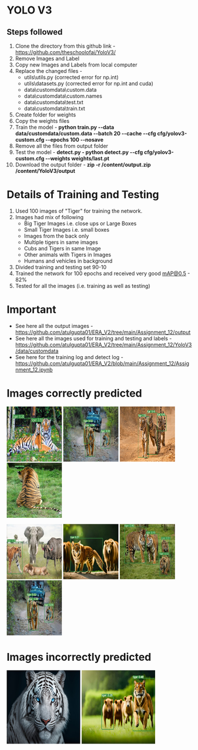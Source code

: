 # YOLO V3

## Steps followed

1. Clone the directory from this github link - https://github.com/theschoolofai/YoloV3/
2. Remove Images and Label
3. Copy new Images and Labels from local computer
4. Replace the changed files -
	- utils\utils.py (corrected error for np.int)
	- utils\datasets.py (corrected error for np.int and cuda)
	- data\customdata\custom.data
	- data\customdata\custom.names
	- data\customdata\test.txt
	- data\customdata\train.txt
5. Create folder for weights
6. Copy the weights files
7. Train the model -
**python train.py --data data/customdata/custom.data --batch 20 --cache --cfg cfg/yolov3-custom.cfg --epochs 100 --nosave**
9. Remove all the files from output folder
10. Test the model - 
**detect.py - python detect.py --cfg cfg/yolov3-custom.cfg --weights weights/last.pt**
12. Download the output folder - **zip -r /content/output.zip /content/YoloV3/output**

# Details of Training and Testing

1. Used 100 images of "Tiger" for training the network.
2. Images had mix of following
   - Big Tiger Images i.e. close ups or Large Boxes
   - Small Tiger Images i.e. small boxes
   - Images from the back only
   - Multiple tigers in same images
   - Cubs and Tigers in same Image
   - Other animals with Tigers in Images
   - Humans and vehicles in background
4. Divided training and testing set 90-10
5. Trained the network for 100 epochs and received very good mAP@0.5 - 82%
6. Tested for all the images (i.e. training as well as testing)

# Important

- See here all the output images - https://github.com/atulgupta01/ERA_V2/tree/main/Assignment_12/output
- See here all the images used for training and testing and labels - https://github.com/atulgupta01/ERA_V2/tree/main/Assignment_12/YoloV3/data/customdata
- See here for the training log and detect log - https://github.com/atulgupta01/ERA_V2/blob/main/Assignment_12/Assignment_12.ipynb

# Images correctly predicted

<img src="https://github.com/atulgupta01/ERA_V2/blob/main/Assignment_12/output/Image-10.jpg" alt="Resnet 18" width="150" height="150">  <img src="https://github.com/atulgupta01/ERA_V2/blob/main/Assignment_12/output/Image-103.jpg" alt="Resnet 18" width="150" height="150"> <img src="https://github.com/atulgupta01/ERA_V2/blob/main/Assignment_12/output/Image-104.jpg" alt="Resnet 18" width="150" height="150">  <img src="https://github.com/atulgupta01/ERA_V2/blob/main/Assignment_12/output/Image-80.jpg" alt="Resnet 18" width="150" height="150">

<img src="https://github.com/atulgupta01/ERA_V2/blob/main/Assignment_12/output/Image-65.jpg" alt="Resnet 18" width="150" height="150">  <img src="https://github.com/atulgupta01/ERA_V2/blob/main/Assignment_12/output/Image-62.jpg" alt="Resnet 18" width="150" height="150">  <img src="https://github.com/atulgupta01/ERA_V2/blob/main/Assignment_12/output/Image-72.jpg" alt="Resnet 18" width="150" height="150">  <img src="https://github.com/atulgupta01/ERA_V2/blob/main/Assignment_12/output/Image-103.jpg" alt="Resnet 18" width="150" height="150">
	
# Images incorrectly predicted

<img src="https://github.com/atulgupta01/ERA_V2/blob/main/Assignment_12/output/Image-13.jpg" alt="Resnet 18" width="200" height="200">  <img src="https://github.com/atulgupta01/ERA_V2/blob/main/Assignment_12/output/Image-63.jpg" alt="Resnet 18" width="200" height="200">
